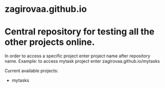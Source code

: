 # zagirovaa.github.io
# Central repository for testing all the other projects online.

In order to access a specific project enter project name after repository name.
Example: to access mytask project enter zagirovaa.github.io/mytasks

Current available projects:
- mytasks
